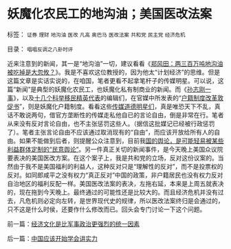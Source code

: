 # 妖魔化农民工的地沟油；美国医改法案

标签： `证券` `理财` `地沟油` `医改` `凡高` `奥巴马` `医改法案` `共和党` `民主党` `经济危机` 

目录： `唱唱反调之八卦时评`

近来注意到的新闻，其一是“地沟油”一切，建议看看《[郑风田：两三百万吨地沟油被吃掉是大忽攸？](http://blog.sina.com.cn/s/blog_5dcb597f0100hn6h.html)》。我是不喜欢这位教授的，因为他太“计划经济”的思维。但是这篇文章是实话实说的，在咱国，笔者更看不起拿笔杆子的传媒明星。可以说，这篇“新闻”是典型的妖魔化农民工，也妖魔化私有制商业的新闻。而《[孙志刚一事](../../../2009/5/23/就孙志刚悲剧回答户籍制度合理性实施.md)》，以及[十几个科举移民精英代表](../../../2009/8/31/专治统制的泄压阀中的农村精英.md)的编辑们，在官媒中所发表的“[户籍制度改革敦促书](../../../2010/1/27/愚蠢的人自然有愚蠢的报应.md)”，则是妖魔化户籍制度。看看这些[传媒道德明星们](http://blog.sina.com.cn/s/blog_5563a64d0100fq0d.html)，真是唯恐天下不乱，真话不敢说两句，借官方垄断性的传媒走私他自已的言论自由，倒是非常在行。笔者从来没有反对言论自由，也不主张惩罚这些人。（据信这批媒记已经被行政惩罚了）。笔者主张言论自由不应该通过取消现有的“自由”，而应该开放给所有人的自由。如果不能做到后者，则提醒公众注意到，目前我[国的舆论，是可能轻易被某些利益群体定制的“民意舆论”](../../../2009/10/9/民意就是民主吗？可定制的民意呢？.md)。另一件真正关切的新闻事件，是今天晚上美国众议院要表决的美国医改方案。在这个案子上，我是共和党的立场，反对这份议案的。当然由于我不是美国福利的利益人，这种反对只是“理解性的反对”，而不是投票权的反对。如同郎咸平之没有权力“真正反对”中国的政策，非户籍居民也没有权力反对自治地区的福利反配一样。美国医改法案的表决，左拖右延，本来是上周五就表决的，现在拖到今天晚上。最终通过的可能性还是比较大的。而且经济危机并没有过去，凡危机则必定向左转，是世界现代史的规律，所以医改法案终归是会通过的，只不这是什么时侯，还要作什么修改而已。回头会专门讨论一下这个问题。



前一篇：[经济文化是比军事政治更强烈的统一因素](../../../2010/3/22/经济文化是比军事政治更强烈的统一因素.md)

后一篇：[中国应该开始学会讲实力](../../../2010/3/22/中国应该开始学会讲实力.md)